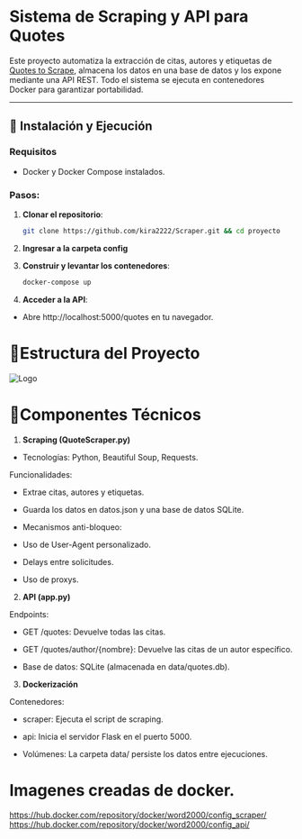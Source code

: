 # Sistema de Scraping y API para Quotes

Este proyecto automatiza la extracción de citas, autores y etiquetas de [Quotes to Scrape](https://quotes.toscrape.com/), almacena los datos en una base de datos y los expone mediante una API REST. Todo el sistema se ejecuta en contenedores Docker para garantizar portabilidad.

---

## 🚀 Instalación y Ejecución

### Requisitos
- Docker y Docker Compose instalados.

### Pasos:

1. **Clonar el repositorio**:
   ```bash
   git clone https://github.com/kira2222/Scraper.git && cd proyecto

2. **Ingresar a la carpeta config**

3. **Construir y levantar los contenedores**:
   ```bash
   docker-compose up 

4. **Acceder a la API**:
- Abre http://localhost:5000/quotes en tu navegador.


# 📂Estructura del Proyecto
![Logo](https://i.ibb.co/MvLgpmW/imagen-2025-03-05-191718363.png)


# 🔧Componentes Técnicos
1. **Scraping (QuoteScraper.py)**
- Tecnologías: Python, Beautiful Soup, Requests.

Funcionalidades:

- Extrae citas, autores y etiquetas.

- Guarda los datos en datos.json y una base de datos SQLite.

- Mecanismos anti-bloqueo:

- Uso de User-Agent personalizado.

- Delays entre solicitudes.

- Uso de proxys. 

2. **API (app.py)**

Endpoints:

- GET /quotes: Devuelve todas las citas.

- GET /quotes/author/{nombre}: Devuelve las citas de un autor
específico.

- Base de datos: SQLite (almacenada en data/quotes.db).

3. **Dockerización**

Contenedores:

- scraper: Ejecuta el script de scraping.

- api: Inicia el servidor Flask en el puerto 5000.

- Volúmenes: La carpeta data/ persiste los datos entre ejecuciones.



# Imagenes creadas de docker.
https://hub.docker.com/repository/docker/word2000/config_scraper/
https://hub.docker.com/repository/docker/word2000/config_api/
